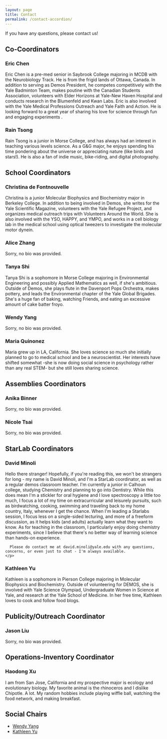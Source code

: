 ```yaml
---
layout: page
title: Contact
permalink: /contact-accordion/
---
```


If you have any questions, please contact us!

<link rel="stylesheet" href="//code.jquery.com/ui/1.11.0/themes/smoothness/jquery-ui.css">
<script src="//code.jquery.com/jquery-1.10.2.js"></script>
<script src="//code.jquery.com/ui/1.11.0/jquery-ui.js"></script>
<script>
$(function() {
  $( "#accordion" ).accordion();
  $( "#accordion2" ).accordion();
  $( "#accordion3" ).accordion();
  $( "#accordion4" ).accordion();
  $( "#accordion5" ).accordion();
  $( "#accordion6" ).accordion();
});
</script>


Co-Coordinators 
--------------- 
<div id="accordion">
  <h3>Eric Chen</h3>
  <div>
    <p>
      Eric Chen is a pre-med senior in Saybrook College majoring in MCDB with the Neurobiology Track. He
      is from the frigid lands of Ottawa, Canada. In addition to serving as Demos President, he competes
      competitively with the Yale Badminton Team, makes poutine with the Canadian Students Association,
      volunteers with Elder Horizons at Yale-New Haven Hospital and conducts research in the Blumenfeld
      and Kwan Labs. Eric is also involved with the Yale Medical Professions Outreach and Yale Faith and
      Action. He is looking forward to a great year of sharing his love for science through fun and
      engaging experiments . 
    </p>
  </div>
  <h3>Rain Tsong</h3>
  <div>
    <p>
      Rain Tsong is a junior in Morse College, and has always had an interest in teaching various levels
      science. As a G&G major, he enjoys spending his time pondering about the universe or appreciating
      nature (like birds and stars!). He is also a fan of indie music, bike-riding, and digital
      photography.
    </p>
  </div>
</div>


School Coordinators  
-------------------
<div id="accordion2">
  <h3>Christina de Fontnouvelle</h3>
  <div>
    <p>
      Christina is a junior Molecular Biophysics and Biochemistry major in Berkeley College. In addition
      to being involved in Demos, she writes for the Yale Scientific Magazine, volunteers with the Yale
      Refugee Project, and organizes medical outreach trips with Volunteers Around the World. She is also
      involved with the YSO, HAPPY, and YMPO, and works in a cell biology lab in the medical school using
      optical tweezers to investigate the molecular motor dynein.
    </p>
  </div>
  <h3>Alice Zhang</h3>
  <div>
    <p>
      Sorry, no bio was provided.
    </p>
  </div>
  <h3>Tanya Shi</h3>
  <div>
    <p>
      Tanya Shi is a sophomore in Morse College majoring in Environmental Engineering and possibly Applied
      Mathematics as well, if she's ambitious. Outside of Demos, she plays flute in the Davenport Pops
      Orchestra, makes pottery, and leads the Environmental chapter of the Yale Global Brigades. She's a
      huge fan of baking, watching Friends, and eating an excessive amount of cake batter froyo.
    </p>
  </div>
  <h3>Wendy Yang</h3>
  <div>
    <p>
      Sorry, no bio was provided.
    </p>
  </div>
  <h3>Maria Quinonez</h3>
  <div>
    <p>
      Maria grew up in LA, California. She loves science so much she initially planned to go to medical
      school and be a neuroscientist. Her interests have shifted somewhat -she is now doing social science
      in psychology rather than any real STEM- but she still loves sharing science.
    </p>
  </div>
</div>


Assemblies Coordinators
-----------------------
<div id="accordion3">
  <h3>Anika Binner</h3>
  <div>
    <p>
      Sorry, no bio was provided.
    </p>
  </div>
  <h3>Nicole Tsai</h3>
  <div>
    <p>
      Sorry, no bio was provided.
    </p>
  </div>
</div>


StarLab Coordinators
--------------------
<div id="accordion4">
  <h3>David Minoli</h3>
  <div>
    <p>
      Hello there stranger!  Hopefully, if you're reading this, we won't be strangers for long - my name
      is David Minoli, and I'm a StarLab coordinator, as well as a regular demos classroom teacher.  I'm
      currently a junior in Calhoun college, studying Chemistry and planning to go into Dentistry.  While
      this does mean I'm a stickler for oral hygiene and I love spectroscopy a little too much, I focus a
      lot of my time on extracurricular and leisurely pursuits, such as birdwatching, cooking, swimming
      and traveling back to my home country, Italy, whenever I get the chance.  When I'm leading a
      Starlabs session, I focus less on a single-sided lecturing, and more of a freeform discussion, as it
      helps kids (and adults) actually learn what they want to know.  As for teaching in the classroom, I
      particularly enjoy doing chemistry experiments, since I believe that there's no better way of
      learning science than hands-on experience.  
      
      Please do contact me at david.minoli@yale.edu with any questions, concerns, or even just to chat - I'm always available.
    </p>
  </div>
  <h3>Kathleen Yu</h3>
  <div>
    <p>
      Kathleen is a sophomore in Pierson College majoring in Molecular Biophysics and Biochemistry.
      Outside of volunteering for DEMOS, she is involved with Yale Science Olympiad, Undergraduate Women
      in Science at Yale, and research at the Yale School of Medicine. In her free time, Kathleen loves to
      cook and follow food blogs.
    </p>
  </div>
</div>

Publicity/Outreach Coordinator
------------------------------
<div id="accordion5">
  <h3>Jason Liu</h3>
  <div>
    <p>
      Sorry, no bio was provided.
    </p>
  </div>
</div>


Operations-Inventory Coordinator
---------------------------------
<div id="accordion6">
  <h3>Haodong Xu</h3>
  <div>
    <p>
      I am from San Jose, California and my prospective major is ecology and evolutionary biology. My
      favorite animal is the rhinoceros and I dislike Chipotle. A lot. My random hobbies include playing
      wiffle ball, watching the food network, and making breakfast. 
    </p>
  </div>
</div>


Social Chairs
-------------
- [Wendy Yang](mailto:wendy.yang@yale.edu)
- [Kathleen Yu](mailto:kathleen.yu@yale.edu)
